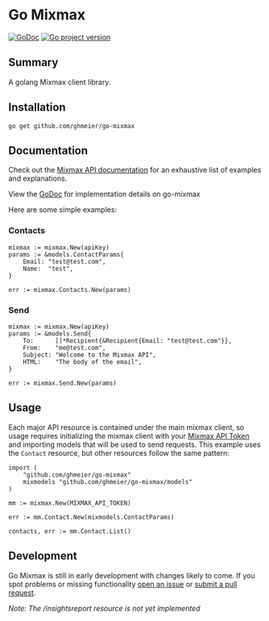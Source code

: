 # Go Mixmax
[![GoDoc](http://img.shields.io/badge/godoc-reference-blue.svg)](http://godoc.org/github.com/ghmeier/go-mixmax) [![Go project version](https://badge.fury.io/go/github.com%2Fghmeier%2Fgo-mixmax.svg)](https://badge.fury.io/go/github.com%2Fghmeier%2Fgo-mixmax)

## Summary

A golang Mixmax client library.

## Installation

```
go get github.com/ghmeier/go-mixmax
```

## Documentation

Check out the [Mixmax API documentation](http://developer.mixmax.com/docs/) for an exhaustive list of examples and explanations.

View the [GoDoc](http://godoc.org/github.com/ghmeier/go-mixmax) for implementation details on go-mixmax

Here are some simple examples:

### Contacts

```
mixmax := mixmax.New(apiKey)
params := &models.ContactParams{
    Email: "test@test.com",
    Name:  "test",
}

err := mixmax.Contacts.New(params)
```

### Send

```
mixmax := mixmax.New(apiKey)
params := &models.Send{
    To:      []*Recipient{&Recipient{Email: "test@test.com"}},
    From:    "me@test.com",
    Subject: "Welcome to the Mixmax API",
    HTML:    "The body of the email",
}

err := mixmax.Send.New(params)
```

## Usage

Each major API resource is contained under the main mixmax client, so usage requires initializing the mixmax client with your [Mixmax API Token](http://developer.mixmax.com/docs/getting-started-with-the-api) and importing models that will be used to send requests. This example uses the `Contact` resource, but other resources follow the same pattern:

```
import (
    "github.com/ghmeier/go-mixmax"
    mixmodels "github.com/ghmeier/go-mixmax/models"
)

mm := mixmax.New(MIXMAX_API_TOKEN)

err := mm.Contact.New(mixmodels.ContactParams)

contacts, err := mm.Contact.List()
```

## Development

Go Mixmax is still in early development with changes likely to come. If you spot problems or missing functionality [open an issue](https://github.com/ghmeier/go-mixmax/issues/new) or [submit a pull request](https://github.com/ghmeier/go-mixmax/compare).

_Note: The /insightsreport resource is not yet implemented_

